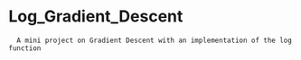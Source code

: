 # Log_Gradient_Descent

      A mini project on Gradient Descent with an implementation of the log function
